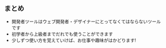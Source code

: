 ## まとめ
 * 開発者ツールはウェブ開発者・デザイナーにとってなくてはならないツールです
 * 初学者から上級者までだれでも使うことができます
 * 少しずつ使い方を覚えていけば、お仕事や趣味がはかどります!
